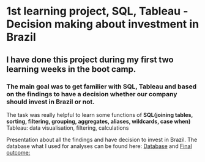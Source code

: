 # 1st learning project, SQL, Tableau - Decision making about investment in Brazil

## I have done this project during my first two learning weeks in the boot camp. 
### The main goal was to get familier with **SQL, Tableau** and based on the findings to have a decision whether our company should invest in Brazil or not.  
The task was really helpful to learn some functions of **SQL(joining tables, sorting, filtering, grouping, aggregates, aliases, wildcards, case when)**
Tableau: data visualisation, filtering, calculations

Presentation about all the findings and have decision to invest in Brazil.
The database what I used for analyses can be found here:
[Database](https://edubge-my.sharepoint.com/:u:/g/personal/stumph_akos_sandor_16_unibge_hu/ESf1fF1TnHdHjC7xV130TXkBadmYmrRYbJPWn1h6fS3a8g?e=ChfL0L) and
[Final outcome:](https://docs.google.com/presentation/d/1fP9bp56-hbFhIvE-1kg6j6HKMzAUUIGqPyQOhMOETSs/edit?usp=drive_link)

